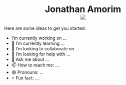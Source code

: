 <h1 align="center">
  Jonathan Amorim <br>
<img src="https://raw.githubusercontent.com/0Neocortexx/0Neocortexx/main/github-metrics.svg">
  </h1>
Here are some ideas to get you started:

-  I’m currently working on ...
- 🌱 I’m currently learning ...
- 👯 I’m looking to collaborate on ...
- 🤔 I’m looking for help with ...
- 💬 Ask me about ...
- 📫 How to reach me: ...
- 😄 Pronouns: ...
- ⚡ Fun fact: ...

